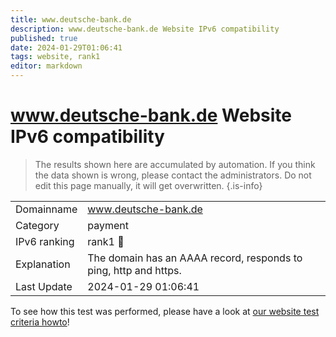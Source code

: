 ```yaml
---
title: www.deutsche-bank.de
description: www.deutsche-bank.de Website IPv6 compatibility
published: true
date: 2024-01-29T01:06:41
tags: website, rank1
editor: markdown
---
```


# www.deutsche-bank.de Website IPv6 compatibility

> The results shown here are accumulated by automation. If you think the data shown is wrong, please contact the administrators. 
> Do not edit this page manually, it will get overwritten.
{.is-info}


|   |   |
| - | - |
| Domainname | www.deutsche-bank.de
| Category | payment |
| IPv6 ranking | rank1 :1st_place_medal: |
| Explanation | The domain has an AAAA record, responds to ping, http and https. |
| Last Update | 2024-01-29 01:06:41 |

To see how this test was performed, please have a look at [our website test criteria howto](/howto/testcriteria/website)!

